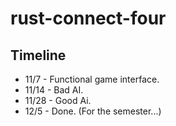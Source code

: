 # rust-connect-four
## Timeline
 - 11/7 - Functional game interface.
 - 11/14 - Bad AI.
 - 11/28  - Good Ai.
 - 12/5 - Done. (For the semester...)

